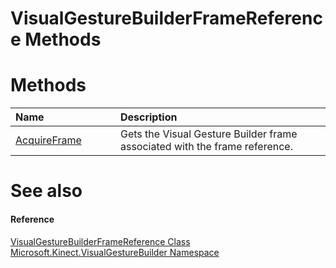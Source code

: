VisualGestureBuilderFrameReference Methods  
==========================================  

<span id="publicmethodsSection"></span>

Methods  
=======  

<table>
<colgroup>
<col width="30%" />
<col width="60%" />
</colgroup>
<thead>
<tr class="header">
<th align="left">Name</th>
<th align="left">Description</th>
</tr>
</thead>
<tbody>
<tr class="odd">
<td align="left"><a href="Methods/AcquireFrame_Method.md">AcquireFrame</a></td>
<td align="left">Gets the Visual Gesture Builder frame associated with the frame reference.</td>
</tr>
</tbody>
</table>

<span id="ID4EI"></span>

See also  
========  

<span id="ID4EK"></span>
#### Reference  

[VisualGestureBuilderFrameReference Class](../VisualGestureBuilderFrameR.md)  
 [Microsoft.Kinect.VisualGestureBuilder Namespace](../../Kinect.VisualGestureBuilder.md)  



<!--Please do not edit the data in the comment block below.-->
<!--
TOCTitle : VisualGestureBuilderFrameReference Methods
RLTitle : VisualGestureBuilderFrameReference Methods
KeywordK : VisualGestureBuilderFrameReference class, methods
KeywordA : Methods.T:Microsoft.Kinect.VisualGestureBuilder.VisualGestureBuilderFrameReference
AssetID : Methods.T:Microsoft.Kinect.VisualGestureBuilder.VisualGestureBuilderFrameReference
Locale : en-us
CommunityContent : 1
TargetOS : Windows
TopicType : kbSyntax
DocSet : K4Wv2
ProjType : K4Wv2Proj
Technology : Kinect for Windows
Product : Kinect for Windows SDK v2
productversion : 20
-->

